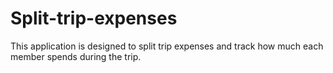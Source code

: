 # Split-trip-expenses
This application is designed to split trip expenses and track how much each member spends during the trip.
